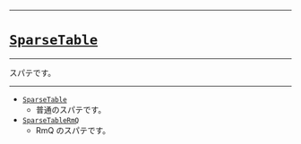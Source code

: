 _____

# [`SparseTable`](https://github.com/titanium-22/Library_py/blob/main/DataStructures/SparseTable)

_____

スパテです。

_____

- [`SparseTable`](./SparseTable_.md)
  - 普通のスパテです。
- [`SparseTableRmQ`](./SparseTableRmQ.md)
  - RmQ のスパテです。


